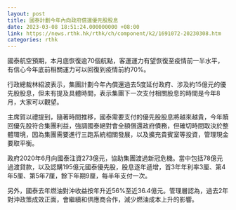 ```yaml
---
layout: post
title: 國泰計劃今年內向政府償還優先股股息
date: 2023-03-08 18:51:24.000000000 +08:00
link: https://news.rthk.hk/rthk/ch/component/k2/1691072-20230308.htm
categories: rthk
---
```


國泰航空預期，本月底恢復逾70個航點，客運運力有望恢復至疫情前一半水平，有信心今年底前相關運力可以回復到疫情前約70%。

行政總裁林紹波表示，集團計劃今年內償還過去5度延付政府、涉及約15億元的優先股股息，但未有提及具體時間，表示集團下一次支付相關股息的時間是今年8月，大家可以觀望。

主席賀以禮提到，隨著時間推移，國泰需要支付的優先股股息將越來越貴，今年贖回優先股符合集團利益，強調國泰絕對會全額償還政府債務，但確切時間取決於整體環境，因為集團需要進行三跑系統相關發展，以及擴充貴賓室等投資，管理現金要取平衡。

政府2020年6月向國泰注資273億元，協助集團渡過新冠危機。當中包括78億元過渡貸款，以及認購195億元國泰優先股，股息逐年遞增，首3年年利率3厘、第4年5厘、第5年7厘，餘下年期9厘，每半年支付一次。

另外，國泰去年燃油對沖收益按年升近56%至近36.4億元。管理層認為，過去2年對沖政策成效正面，會繼續和供應商合作，減少燃油成本上升的影響。
